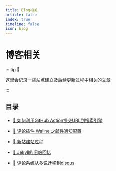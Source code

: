 ```yaml
---
title: Blog相关
article: false
index: true
timeline: false
icon: blog
---
```

# 博客相关
::: tip 🧩

这里会记录一些站点建立及后续更新过程中相关的文章

:::

## 目录
- [📌 如何利用GitHub Action提交URL到搜索引擎](/blog/auto-push)
- [📌 评论插件 Waline 之邮件通知配置](/blog/waline-mail)

- [📌 新站建站过程](/about)

- [📌 Jekyll的旧站回忆](/blog/jekyll)

- [📌 评论系统从多说迁移到disqus](/blog/disqus)

